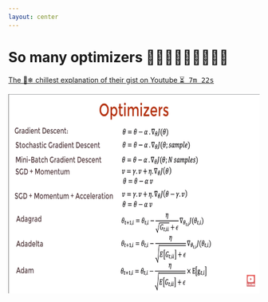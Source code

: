 ```yaml
---
layout: center
---
```


# So many optimizers 🤯🤯🤯🤔🤔🤔🥶🥶🥶

[The 🍦❄ chillest explanation of their gist on Youtube <kbd>⏳ 7m 22s</kbd>](https://www.youtube.com/watch?v=mdKjMPmcWjY)

<img src="/images/optimizers-many.png" alt="optimizers" class="shadow-md shadow-gray-900/50" style="height: 400px" />
